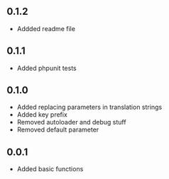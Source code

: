 0.1.2
-----
- Addded readme file

0.1.1
-----
- Added phpunit tests

0.1.0
-----
- Added replacing parameters in translation strings
- Added key prefix
- Removed autoloader and debug stuff
- Removed default parameter

0.0.1
-----
- Added basic functions
